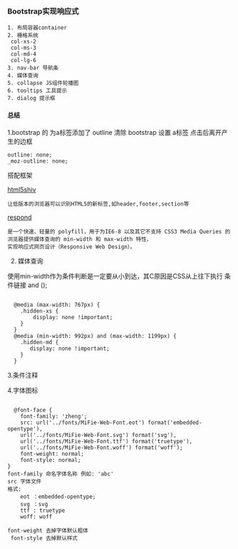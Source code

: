 ﻿### Bootstrap实现响应式
	1. 布局容器container
	2. 栅格系统
	 col-xs-2
	 col-ms-3
	 col-md-4
	 col-lg-6
	3. nav-bar 导航条
	4. 媒体查询
	5. collapse JS组件轮播图
	6. tooltips 工具提示
	7. dialog 提示框
	
#### 总结
  1.bootstrap 的 为a标签添加了	outline
清除 bootstrap 设置 a标签 点击后离开产生的边框

	outline: none;
	_moz-outline: none;
搭配框架

   [html5shiv](https://github.com/aFarkas/html5shiv/)

	让低版本的浏览器可以识别HTML5的新标签,如header,footer,section等
	
[respond](https://github.com/scottjehl/Respond/)

	是一个快速、轻量的 polyfill，用于为IE6-8 以及其它不支持 CSS3 Media Queries 的浏览器提供媒体查询的 min-width 和 max-width 特性，
	实现响应式网页设计（Responsive Web Design）。

  2. 媒体查询
  
  使用min-width作为条件判断是一定要从小到达，其C原因是CSS从上往下执行
条件链接 and ();
<pre><code>
  @media (max-width: 767px) {
	.hidden-xs {
	    display: none !important;
	}
  }
  @media (min-width: 992px) and (max-width: 1199px) {
	.hidden-md {
	   display: none !important;
	}
  }
</pre></code>

  3.条件注释
  
  4.字体图标
  <pre><code>	
  @font-face {
    font-family: 'zheng';
    src: url('../fonts/MiFie-Web-Font.eot') format('embedded-opentype'),
    url('../fonts/MiFie-Web-Font.svg') format('svg'),
    url('../fonts/MiFie-Web-Font.ttf') format('truetype'),
    url('../fonts/MiFie-Web-Font.woff') format('woff');
    font-weight: normal;
    font-style: normal;
}
font-family 命名字体名称 例如: 'abc'
src 字体文件
格式:
	eot ：embedded-opentype;
	svg ：svg
	ttf : truetype
	woff: woff

font-weight 去掉字体默认粗体
 font-style 去掉默认样式
</pre></code>
